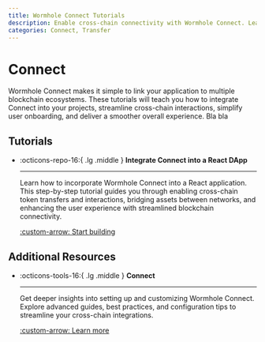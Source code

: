 ```yaml
---
title: Wormhole Connect Tutorials
description: Enable cross-chain connectivity with Wormhole Connect. Learn integration and simplify user experiences across multiple blockchains.
categories: Connect, Transfer
---
```


# Connect

Wormhole Connect makes it simple to link your application to multiple blockchain ecosystems. These tutorials will teach you how to integrate Connect into your projects, streamline cross-chain interactions, simplify user onboarding, and deliver a smoother overall experience.  Bla bla


## Tutorials

<div class="grid cards" markdown>

-   :octicons-repo-16:{ .lg .middle } **Integrate Connect into a React DApp**

    ---

    Learn how to incorporate Wormhole Connect into a React application. This step-by-step tutorial guides you through enabling cross-chain token transfers and interactions, bridging assets between networks, and enhancing the user experience with streamlined blockchain connectivity.

    [:custom-arrow: Start building](/docs/tutorials/connect/react-dapp/)

</div>

## Additional Resources

<div class="grid cards" markdown>

-   :octicons-tools-16:{ .lg .middle } **Connect**

    ---

    Get deeper insights into setting up and customizing Wormhole Connect. Explore advanced guides, best practices, and configuration tips to streamline your cross-chain integrations.

    [:custom-arrow: Learn more](/docs/build/transfers/connect/)

</div>